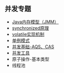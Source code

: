 ## 并发专题
* [Java内存模型（JMM）](jmm/JMM.md)
* [synchronized原理](synchronized/SYNCHRONIZED.md)
* [volatile实现机制](volatile/VOLATILE.md)
* [单例模式](singleton/SINGLETON.md)
* [并发基础-AQS、CAS](cas-aps/CAS-AQS.md)
* [并发工具](concurrency-tool/CONCURRENCY-TOOL.md)
* 原子操作-基本类型
* 线程池

